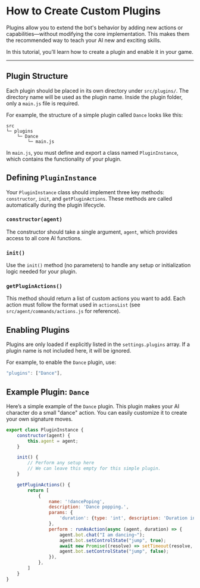 # How to Create Custom Plugins

Plugins allow you to extend the bot's behavior by adding new actions or capabilities—without modifying the core implementation. This makes them the recommended way to teach your AI new and exciting skills.

In this tutorial, you’ll learn how to create a plugin and enable it in your game.

---

## Plugin Structure

Each plugin should be placed in its own directory under `src/plugins/`. The directory name will be used as the plugin name. Inside the plugin folder, only a `main.js` file is required.

For example, the structure of a simple plugin called `Dance` looks like this:

```
src
└─ plugins
    └─ Dance
        └─ main.js
```

In `main.js`, you must define and export a class named `PluginInstance`, which contains the functionality of your plugin.

## Defining `PluginInstance`

Your `PluginInstance` class should implement three key methods: `constructor`, `init`, and `getPluginActions`. These methods are called automatically during the plugin lifecycle.

### `constructor(agent)`

The constructor should take a single argument, `agent`, which provides access to all core AI functions.

### `init()`

Use the `init()` method (no parameters) to handle any setup or initialization logic needed for your plugin.

### `getPluginActions()`

This method should return a list of custom actions you want to add. Each action must follow the format used in `actionsList` (see `src/agent/commands/actions.js` for reference).


## Enabling Plugins

Plugins are only loaded if explicitly listed in the `settings.plugins` array. If a plugin name is not included here, it will be ignored.

For example, to enable the `Dance` plugin, use:

```js
"plugins": ["Dance"],
```

## Example Plugin: `Dance`

Here’s a simple example of the `Dance` plugin. This plugin makes your AI character do a small "dance" action. You can easily customize it to create your own signature moves.

```js
export class PluginInstance {
    constructor(agent) {
        this.agent = agent;
    }

    init() {
        // Perform any setup here
        // We can leave this empty for this simple plugin.
    }

    getPluginActions() {
        return [
            {
                name: '!dancePoping',
                description: 'Dance popping.',
                params: {
                    'duration': {type: 'int', description: 'Duration in milliseconds (e.g., 1000 for 1 second).'},
                },
                perform : runAsAction(async (agent, duration) => {
                    agent.bot.chat("I am dancing~");
                    agent.bot.setControlState("jump", true);
                    await new Promise((resolve) => setTimeout(resolve, duration));
                    agent.bot.setControlState("jump", false);
                }),
            },
        ]
    }
}
```
